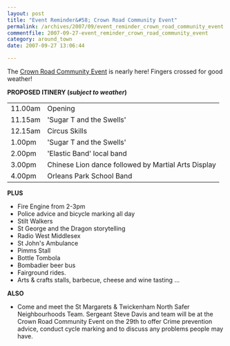 ```yaml
---
layout: post
title: "Event Reminder&#58; Crown Road Community Event"
permalink: /archives/2007/09/event_reminder_crown_road_community_event.html
commentfile: 2007-09-27-event_reminder_crown_road_community_event
category: around_town
date: 2007-09-27 13:06:44

---
```


The [Crown Road Community Event](https://stmargarets.london/event/fair/200705141669) is nearly here! Fingers crossed for good weather!

<strong>PROPOSED ITINERY (<em>subject to weather</em>)</strong>

|         |                                                     |
|---------|-----------------------------------------------------|
| 11.00am | Opening                                             |
| 11.15am | 'Sugar T and the Swells'                            |
| 12.15am | Circus Skills                                       |
| 1.00pm  | 'Sugar T and the Swells'                            |
| 2.00pm  | 'Elastic Band' local band                           |
| 3.00pm  | Chinese Lion dance followed by Martial Arts Display |
| 4.00pm  | Orleans Park School Band                            |

**PLUS**

-   Fire Engine from 2-3pm
-   Police advice and bicycle marking all day
-   Stilt Walkers
-   St George and the Dragon storytelling
-   Radio West Middlesex
-   St John's Ambulance
-   Pimms Stall
-   Bottle Tombola
-   Bombadier beer bus
-   Fairground rides.
-   Arts & crafts stalls, barbecue, cheese and wine tasting ...

**ALSO**

-   Come and meet the St Margarets & Twickenham North Safer Neighbourhoods Team.
    Sergeant Steve Davis and team will be at the Crown Road Community Event on the 29th to offer Crime prevention advice, conduct cycle marking and to discuss any problems people may have.
